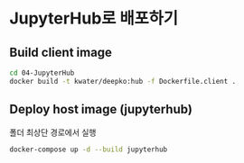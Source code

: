 # JupyterHub로 배포하기

## Build client image

```bash
cd 04-JupyterHub
docker build -t kwater/deepko:hub -f Dockerfile.client .
```

## Deploy host image (jupyterhub)

폴더 최상단 경로에서 실행

```bash
docker-compose up -d --build jupyterhub
```
